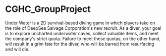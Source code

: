 # CGHC_GroupProject
 Under Water is a 2D survival-based diving game in which players take on the role of DeepSea Salvage Corporation's new recruit. As a diver, your goal is to explore uncharted underwater caves, collect valuable items, and meet the company's strict quota. Failure to meet these quotas, on the other hand, will result in a grim fate for the diver, who will be barred from resurfacing and will die.
